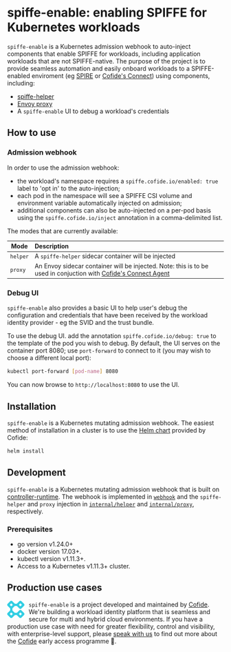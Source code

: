 # spiffe-enable: enabling SPIFFE for Kubernetes workloads

`spiffe-enable` is a Kubernetes admission webhook to auto-inject components that enable SPIFFE for workloads, including application workloads that are not SPIFFE-native. The purpose of the project is to provide seamless automation and easily onboard workloads to a SPIFFE-enabled enviroment (eg [SPIRE](https://github.com/spiffe/spire) or [Cofide's Connect](#production-use-cases)) using components, including:

- [spiffe-helper](https://github.com/spiffe/spiffe-helper)
- [Envoy proxy](https://github.com/envoyproxy/envoy)
- A `spiffe-enable` UI to debug a workload's credentials

## How to use

### Admission webhook

In order to use the admission webhook:

- the workload's namespace requires a `spiffe.cofide.io/enabled: true` label to 'opt in' to the auto-injection;
- each pod in the namespace will see a SPIFFE CSI volume and environment variable automatically injected on admission;
- additional components can also be auto-injected on a per-pod basis using the `spiffe.cofide.io/inject` annotation in a comma-delimited list.

The modes that are currently available:

|  Mode     | Description |
| --------- | :--- |
| `helper`  | A `spiffe-helper` sidecar container will be injected |
| `proxy`   | An Envoy sidecar container will be injected. Note: this is to be used in conjuction with [Cofide's Connect Agent](#production-use-cases) |

### Debug UI

`spiffe-enable` also provides a basic UI to help user's debug the configuration and credentials that have been received by the workload identity provider - eg the SVID and the trust bundle. 

To use the debug UI. add the annotation `spiffe.cofide.io/debug: true` to the template of the pod you wish to debug. By default, the UI serves on the container port 8080; use `port-forward` to connect to it (you may wish to choose a different local port):

```sh
kubectl port-forward [pod-name] 8080 
```

You can now browse to `http://localhost:8080` to use the UI.

## Installation

`spiffe-enable` is a Kubernetes mutating admission webhook. The easiest method of installation in a cluster is to use the [Helm chart](https://github.com/cofide/helm-charts) provided by Cofide:

```sh
helm install
```

## Development

`spiffe-enable` is a Kubernetes mutating admission webhook that is built on [controller-runtime](https://github.com/kubernetes-sigs/controller-runtime). The webhook is implemented in [`webhook`](webhook/webhook.go) and the `spiffe-helper` and `proxy` injection in [`internal/helper`](internal/helper/config.go) and [`internal/proxy`](internal/proxy/config.go), respectively.

### Prerequisites

- go version v1.24.0+
- docker version 17.03+.
- kubectl version v1.11.3+.
- Access to a Kubernetes v1.11.3+ cluster.

## Production use cases

<div style="float: left; margin-right: 10px;">
    <a href="https://www.cofide.io">
        <img src="docs/img/cofide-colour-blue.svg" width="40" alt="Cofide">
    </a>
</div>

`spiffe-enable` is a project developed and maintained by [Cofide](https://www.cofide.io). We're building a workload identity platform that is seamless and secure for multi and hybrid cloud environments. If you have a production use case with need for greater flexibility, control and visibility, with enterprise-level support, please [speak with us](mailto:hello@cofide.io) to find out more about the [Cofide](https://www.cofide.io) early access programme 👀.

